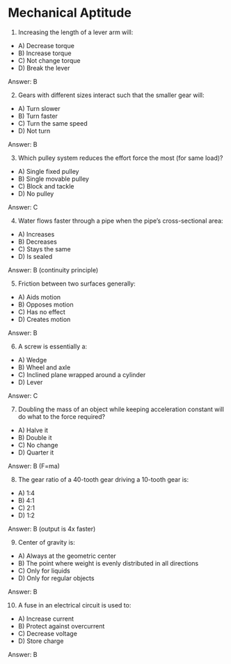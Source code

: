 # Mechanical Aptitude

1) Increasing the length of a lever arm will:

- A) Decrease torque
- B) Increase torque
- C) Not change torque
- D) Break the lever

Answer: B

2) Gears with different sizes interact such that the smaller gear will:

- A) Turn slower
- B) Turn faster
- C) Turn the same speed
- D) Not turn

Answer: B

3) Which pulley system reduces the effort force the most (for same load)?

- A) Single fixed pulley
- B) Single movable pulley
- C) Block and tackle
- D) No pulley

Answer: C

4) Water flows faster through a pipe when the pipe’s cross-sectional area:

- A) Increases
- B) Decreases
- C) Stays the same
- D) Is sealed

Answer: B (continuity principle)

5) Friction between two surfaces generally:

- A) Aids motion
- B) Opposes motion
- C) Has no effect
- D) Creates motion

Answer: B

6) A screw is essentially a:

- A) Wedge
- B) Wheel and axle
- C) Inclined plane wrapped around a cylinder
- D) Lever

Answer: C

7) Doubling the mass of an object while keeping acceleration constant will do what to the force required?

- A) Halve it
- B) Double it
- C) No change
- D) Quarter it

Answer: B (F=ma)

8) The gear ratio of a 40-tooth gear driving a 10-tooth gear is:

- A) 1:4
- B) 4:1
- C) 2:1
- D) 1:2

Answer: B (output is 4x faster)

9) Center of gravity is:

- A) Always at the geometric center
- B) The point where weight is evenly distributed in all directions
- C) Only for liquids
- D) Only for regular objects

Answer: B

10) A fuse in an electrical circuit is used to:

- A) Increase current
- B) Protect against overcurrent
- C) Decrease voltage
- D) Store charge

Answer: B
